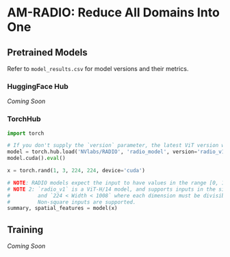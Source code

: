 # AM-RADIO: Reduce All Domains Into One

## Pretrained Models

Refer to `model_results.csv` for model versions and their metrics.

### HuggingFace Hub

_Coming Soon_

### TorchHub

```Python
import torch

# If you don't supply the `version` parameter, the latest ViT version will be returned.
model = torch.hub.load('NVlabs/RADIO', 'radio_model', version='radio_v1', progress=True)
model.cuda().eval()

x = torch.rand(1, 3, 224, 224, device='cuda')

# NOTE: RADIO models expect the input to have values in the range [0, 1]
# NOTE 2: `radio_v1` is a ViT-H/14 model, and supports inputs in the size range `224 < Height < 1008`
#         and `224 < Width < 1008` where each dimension must be divisible by 14.
#         Non-square inputs are supported.
summary, spatial_features = model(x)
```

## Training

_Coming Soon_
